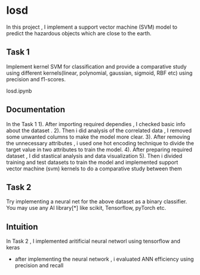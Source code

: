 # Iosd 

In this project , I implement a support vector machine (SVM) model to predict the hazardous objects which are close to the earth.


## Task 1 
Implement kernel SVM for classification and provide a comparative study using different kernels(linear, polynomial, gaussian, sigmoid, RBF etc) using precision and f1-scores. 

Iosd.ipynb
## Documentation
In the Task 1 
1). After importing required dependies , I checked basic info about the dataset .
2). Then i did analysis of the correlated data , I removed some unwanted columns to make the model more clear.
3). After removing the unnecessary attributes , i used one hot encoding technique to divide the target value in two attributes to train the model.
4). After preparing required dataset , I did stastical analysis and data visualization 
5). Then i divided training and test datasets to train the model and implemented support vector machine (svm) kernels to do a comparative study between them




## Task 2
Try implementing a neural net for the above dataset as a binary classifier. You may use any AI library[*] like scikit, Tensorflow, pyTorch etc.

## Intuition
In Task 2 , I implemented aritificial neural networl using tensorflow and keras
* after implementing the neural network , i evaluated ANN efficiency using precision and recall
